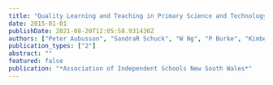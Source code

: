 ```yaml
---
title: "Quality Learning and Teaching in Primary Science and Technology Literature Review"
date: 2015-01-01
publishDate: 2021-08-20T12:05:58.931430Z
authors: ["Peter Aubusson", "SandraR Schuck", "W Ng", "P Burke", "Kimberley Pressick-Kilborn", "Tracey-Ann Palmer"]
publication_types: ["2"]
abstract: ""
featured: false
publication: "*Association of Independent Schools New South Wales*"
---
```



